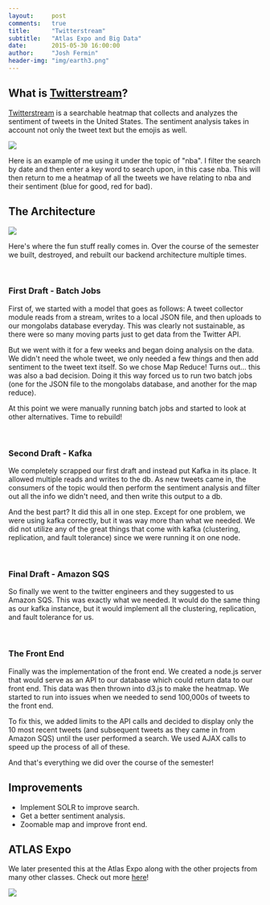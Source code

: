 ```yaml
---
layout:     post
comments: 	true
title:      "Twitterstream"
subtitle:   "Atlas Expo and Big Data"
date:       2015-05-30 16:00:00
author:     "Josh Fermin"
header-img: "img/earth3.png"
---
```


<h2 class="section-heading">What is <a href="https://github.com/CUBigDataClass/tweetstream">Twitterstream</a>?</h2>

<p><a href="https://github.com/CUBigDataClass/tweetstream">Twitterstream</a> is a searchable heatmap that collects and analyzes the sentiment of tweets in the United States. The sentiment analysis takes in account not only the tweet text but the emojis as well. </p>

<a href="{{ site.baseurl }}/img/blog/twittermap.gif">
    <img src="{{ site.baseurl }}/img/blog/twittermap.gif">
</a>

<p>Here is an example of me using it under the topic of "nba". I filter the search by date and then enter a key word to search upon, in this case nba. This will then return to me a heatmap of all the tweets we have relating to nba and their sentiment (blue for good, red for bad).</p>

<h2 class="section-heading">The Architecture</h2>
<a href="{{ site.baseurl }}/img/blog/twitterstreamArchitecture.png">
    <img src="{{ site.baseurl }}/img/blog/twitterstreamArchitecture.png">
</a>
<p>
Here's where the fun stuff really comes in. Over the course of the semester we built, destroyed, and rebuilt our backend architecture multiple times.
</p>
<br> 

<h3>First Draft - Batch Jobs</h3>
<p>
First of, we started with a model that goes as follows: A tweet collector module reads from a stream, writes to a local JSON file, and then uploads to our mongolabs database everyday. This was clearly not sustainable, as there were so many moving parts just to get data from the Twitter API. 
</p>
<p>
But we went with it for a few weeks and began doing analysis on the data. We didn't need the whole tweet, we only needed a few things and then add sentiment to the tweet text itself. So we chose Map Reduce! Turns out... this was also a bad decision. Doing it this way forced us to run two batch jobs (one for the JSON file to the mongolabs database, and another for the map reduce). 
<p>
At this point we were manually running batch jobs and started to look at other alternatives. Time to rebuild!
</p>
<br> 

<h3>Second Draft - Kafka</h3>
<p>
We completely scrapped our first draft and instead put Kafka in its place. It allowed multiple reads and writes to the db. As new tweets came in, the consumers of the topic would then perform the sentiment analysis and filter out all the info we didn't need, and then write this output to a db. 
</p>
<p>
And the best part? It did this all in one step. Except for one problem, we were using kafka correctly, but it was way more than what we needed. We did not utilize any of the great things that come with kafka (clustering, replication, and fault tolerance) since we were running it on one node.
</p>
<br> 

<h3>Final Draft - Amazon SQS</h3>
<p>
So finally we went to the twitter engineers and they suggested to us Amazon SQS. This was exactly what we needed. It would do the same thing as our kafka instance, but it would implement all the clustering, replication, and fault tolerance for us.
</p>
<br> 

<h3>The Front End</h3>
<p>
Finally was the implementation of the front end. We created a node.js server that would serve as an API to our database which could return data to our front end. This data was then thrown into d3.js to make the heatmap. We started to run into issues when we needed to send 100,000s of tweets to the front end. 
</p>
<p>
To fix this, we added limits to the API calls and decided to display only the 10 most recent tweets (and subsequent tweets as they came in from Amazon SQS) until the user performed a search. We used AJAX calls to speed up the process of all of these.
</p>
<p>
And that's everything we did over the course of the semester!
</p>


<h2 class="section-heading">Improvements</h2>
<p>
	<ul>
		<li>Implement SOLR to improve search.</li>
		<li>Get a better sentiment analysis.</li>
		<li>Zoomable map and improve front end.</li>
	</ul>	
</p>

<!-- <h2 class="section-heading">The Team</h2> -->



<h2 class="section-heading">ATLAS Expo</h2>

<p>We later presented this at the Atlas Expo along with the other projects from many other classes. Check out more <a href="http://atlas.colorado.edu/atlas-technology-expo-spring-2015/">here</a>!</p>
<img src="http://atlas.colorado.edu/wp-content/uploads/2015/04/Expo_800w_web_4-14-15_5.jpg">
